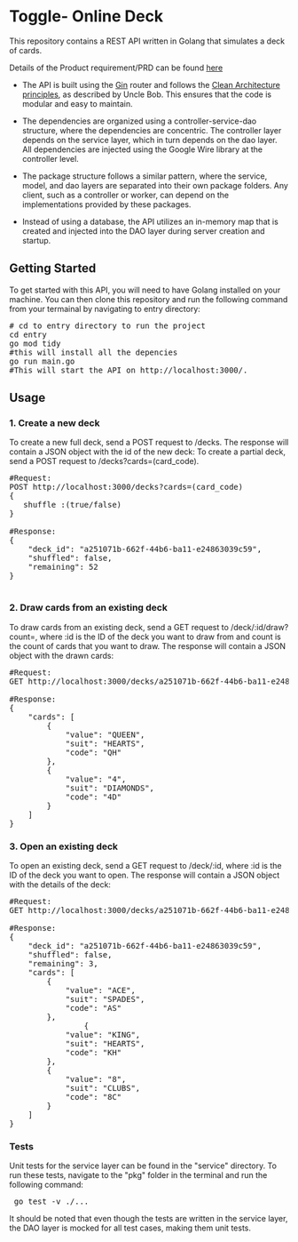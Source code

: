 # Toggle- Online Deck
This repository contains a REST API written in Golang that simulates a deck of cards.

Details of the Product requirement/PRD can be found [here](https://toggl.notion.site/Toggl-Backend-Unattended-Programming-Test-015a95428b044b4398ba62ccc72a007e)

* The API is built using the [Gin](https://github.com/gin-gonic/gin) router and follows the [Clean Architecture principles](https://blog.cleancoder.com/uncle-bob/2012/08/13/the-clean-architecture.html), as described by Uncle Bob. This ensures that the code is modular and easy to maintain.

* The dependencies are organized using a controller-service-dao structure, where the dependencies are concentric. 
  The controller layer depends on the service layer, which in turn depends on the dao layer.  
  All dependencies are injected using the Google Wire library at the controller level.

* The package structure follows a similar pattern, where the service, model, and dao layers are separated into their own package folders. 
  Any client, such as a controller or worker, can depend on the implementations provided by these packages.

* Instead of using a database, the API utilizes an in-memory map that is created and injected into the DAO layer during server creation and startup.

## Getting Started
To get started with this API, you will need to have Golang installed on your machine. You can then clone this repository and run the following command from your termainal by navigating to entry directory:

<pre>
# cd to entry directory to run the project
cd entry
go mod tidy
#this will install all the depencies
go run main.go
#This will start the API on http://localhost:3000/.
</pre>

## Usage
### 1. Create a new deck <br>
To create a new full deck, send a POST request to /decks. The response will contain a JSON object with the id of the new deck:
To create a partial deck, send a POST request to /decks?cards=(card_code).
<pre>
#Request:
POST http://localhost:3000/decks?cards=(card_code)
{
   shuffle :(true/false)
}

#Response:
{
    "deck_id": "a251071b-662f-44b6-ba11-e24863039c59",
    "shuffled": false,
    "remaining": 52
}

</pre>

### 2. Draw cards from an existing deck <br>
To draw cards from an existing deck, send a GET request to /deck/:id/draw?count=<number>, where :id is the ID of the deck you want to draw from and count is the count of cards that you want to draw. The response will contain a JSON object with the drawn cards:

<pre>
#Request:
GET http://localhost:3000/decks/a251071b-662f-44b6-ba11-e24863039c59/draw?count=2

#Response:
{
    "cards": [
        {
            "value": "QUEEN",
            "suit": "HEARTS",
            "code": "QH"
        },
        {
            "value": "4",
            "suit": "DIAMONDS",
            "code": "4D"
        }
    ]
}
</pre>
### 3. Open an existing deck <br>
To open an existing deck, send a GET request to /deck/:id, where :id is the ID of the deck you want to open. The response will contain a JSON object with the details of the deck:

<pre>
#Request:
GET http://localhost:3000/decks/a251071b-662f-44b6-ba11-e24863039c59

#Response:
{
    "deck_id": "a251071b-662f-44b6-ba11-e24863039c59",
    "shuffled": false,
    "remaining": 3,
    "cards": [
        {
            "value": "ACE",
            "suit": "SPADES",
            "code": "AS"
        },
				{
            "value": "KING",
            "suit": "HEARTS",
            "code": "KH"
        },
        {
            "value": "8",
            "suit": "CLUBS",
            "code": "8C"
        }
    ]
}
</pre>

### Tests
Unit tests for the service layer can be found in the "service" directory. To run these tests, navigate to the "pkg" folder in the terminal and run the following command:
<pre> go test -v ./... </pre>
It should be noted that even though the tests are written in the service layer, the DAO layer is mocked for all test cases, making them unit tests.
